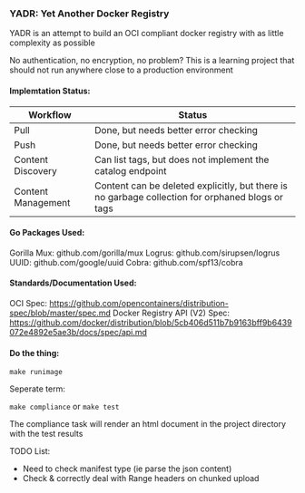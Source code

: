 ### YADR: Yet Another Docker Registry

YADR is an attempt to build an OCI compliant docker registry with as little complexity as possible

No authentication, no encryption, no problem? This is a learning project that should not run anywhere close to a production environment

#### Implemtation Status:
| Workflow           | Status                                                                                           |
|--------------------|--------------------------------------------------------------------------------------------------|
| Pull               | Done, but needs better error checking                                                            |
| Push               | Done, but needs better error checking                                                            |
| Content Discovery  | Can list tags, but does not implement the catalog endpoint                                       |
| Content Management | Content can be deleted explicitly, but there is no garbage collection for orphaned blogs or tags |


#### Go Packages Used:

Gorilla Mux: github.com/gorilla/mux
Logrus: github.com/sirupsen/logrus
UUID: github.com/google/uuid
Cobra: github.com/spf13/cobra

#### Standards/Documentation Used:
OCI Spec: https://github.com/opencontainers/distribution-spec/blob/master/spec.md
Docker Registry API (V2) Spec: https://github.com/docker/distribution/blob/5cb406d511b7b9163bff9b6439072e4892e5ae3b/docs/spec/api.md


#### Do the thing:

```make runimage```

Seperate term:

```make compliance```
or
```make test```

The compliance task will render an html document in the project directory with the test results

TODO List:
- Need to check manifest type (ie parse the json content)
- Check & correctly deal with Range headers on chunked upload
